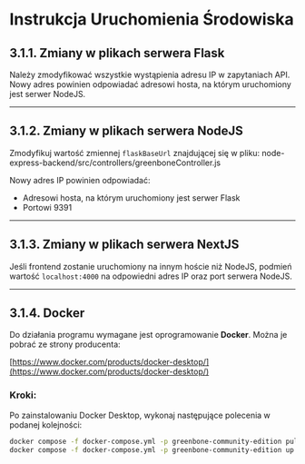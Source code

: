 # Instrukcja Uruchomienia Środowiska

## 3.1.1. Zmiany w plikach serwera Flask
Należy zmodyfikować wszystkie wystąpienia adresu IP w zapytaniach API. Nowy adres powinien odpowiadać adresowi hosta, na którym uruchomiony jest serwer NodeJS.

---

## 3.1.2. Zmiany w plikach serwera NodeJS
Zmodyfikuj wartość zmiennej `flaskBaseUrl` znajdującej się w pliku:
node-express-backend/src/controllers/greenboneController.js

Nowy adres IP powinien odpowiadać:
- Adresowi hosta, na którym uruchomiony jest serwer Flask
- Portowi 9391

---

## 3.1.3. Zmiany w plikach serwera NextJS
Jeśli frontend zostanie uruchomiony na innym hoście niż NodeJS, podmień wartość `localhost:4000` na odpowiedni adres IP oraz port serwera NodeJS.

---

## 3.1.4. Docker

Do działania programu wymagane jest oprogramowanie **Docker**. Można je pobrać ze strony producenta:

[https://www.docker.com/products/docker-desktop/](https://www.docker.com/products/docker-desktop/)

### Kroki:
Po zainstalowaniu Docker Desktop, wykonaj następujące polecenia w podanej kolejności:

```bash
docker compose -f docker-compose.yml -p greenbone-community-edition pull
docker compose -f docker-compose.yml -p greenbone-community-edition up -d
